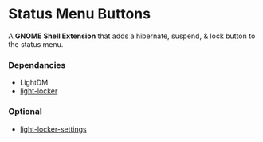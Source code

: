 # Status Menu Buttons

A **GNOME Shell Extension** that adds a hibernate, suspend, & lock button to the status menu.

### Dependancies
* LightDM
* [light-locker](https://github.com/the-cavalry/light-locker)

 
### Optional
* [light-locker-settings](https://launchpad.net/light-locker-settings)

